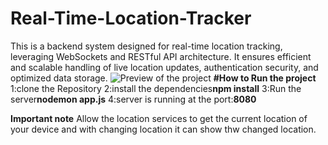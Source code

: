 # Real-Time-Location-Tracker
This is a backend system designed for real-time location tracking, leveraging WebSockets and RESTful API architecture. It ensures efficient and scalable handling of live location updates, authentication security, and optimized data storage.
![Preview of the project](https://github.com/user-attachments/assets/dc7b5cf2-b9c8-432f-8003-1783d24895ae)
**#How to Run the project**
1:clone the Repository
2:install the dependencies**npm install**
3:Run the server**nodemon app.js**
4:server is running at the port:**8080**

**Important note**
Allow the location services to get the current location of your device and with changing location it can show thw changed location.

